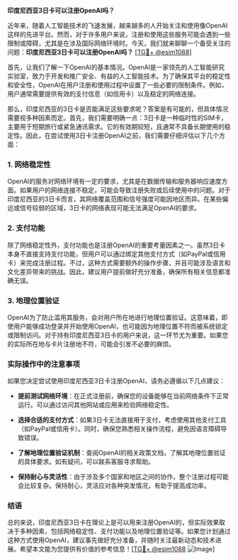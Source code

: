 **印度尼西亚3日卡可以注册OpenAI吗？**

近年来，随着人工智能技术的飞速发展，越来越多的人开始关注和使用像OpenAI这样的先进平台。然而，对于许多用户来说，注册和使用这些服务可能会遇到一些限制或障碍，尤其是在涉及国际网络环境时。今天，我们就来聊聊一个备受关注的问题：**印度尼西亚3日卡可以注册OpenAI吗？** [[TG💪+ @esim1088](https://t.me/s/esim1088)]

首先，让我们了解一下OpenAI的基本情况。OpenAI是一家领先的人工智能研究实验室，致力于开发和推广安全、有益的人工智能技术。为了确保其平台的稳定性和安全性，OpenAI在用户注册和使用过程中设置了一些必要的限制条件。例如，用户通常需要提供有效的支付信息（如信用卡）以及稳定的网络连接。

那么，印度尼西亚的3日卡是否能满足这些要求呢？答案是有可能的，但具体情况需要视多种因素而定。首先，我们需要明确一点：3日卡是一种临时性的SIM卡，主要用于短期旅行或紧急通讯需求。它的有效期较短，且通常不具备长期使用的稳定性。因此，在尝试使用3日卡注册OpenAI之前，我们需要仔细评估以下几个方面：

### 1. 网络稳定性

OpenAI的服务对网络环境有一定的要求，尤其是在数据传输和服务器响应速度方面。如果用户的网络连接不稳定，可能会导致注册失败或后续使用中的问题。对于印度尼西亚的3日卡而言，其网络覆盖范围和信号强度可能因地区而异。在某些偏远或信号较弱的区域，3日卡的网络表现可能无法满足OpenAI的要求。

### 2. 支付功能

除了网络稳定性外，支付功能也是注册OpenAI的重要考量因素之一。虽然3日卡本身不直接支持支付功能，但用户可以通过绑定其他支付方式（如PayPal或信用卡）来完成注册过程。不过，这种方式需要额外的操作步骤，并且可能涉及语言和文化差异带来的挑战。因此，建议用户提前做好充分准备，确保所有相关信息都准确无误。

### 3. 地理位置验证

OpenAI为了防止滥用其服务，会对用户所在地进行地理位置验证。这意味着，即使用户能够成功登录并开始使用OpenAI，也可能因为地理位置不符而被系统锁定或限制访问。对于持有印度尼西亚3日卡的用户来说，这一环节尤为重要。如果您的实际所在地与卡片注册地不符，可能会引发不必要的麻烦。

### 实际操作中的注意事项

如果您决定尝试使用印度尼西亚3日卡注册OpenAI，请务必遵循以下几点建议：

- **提前测试网络环境**：在正式注册前，确保您的设备能够在当前网络条件下正常运行。可以通过访问其他网站或应用来检验网络稳定性。
  
- **选择合适的支付方式**：如果3日卡无法直接用于支付，考虑使用其他支付工具（如PayPal或信用卡）。同时，确保您熟悉相关操作流程，避免因语言障碍导致错误。

- **了解地理位置验证机制**：查阅OpenAI的相关政策文档，了解其地理位置验证的具体要求。如有疑问，可以联系客服寻求帮助。

- **保持耐心与灵活性**：由于涉及多个国家和地区之间的协作，整个注册过程可能会比较复杂。保持耐心，灵活应对各种突发情况，有助于提高成功率。

### 结语

总的来说，印度尼西亚3日卡在理论上是可以用来注册OpenAI的，但实际效果取决于多种因素，包括网络稳定性、支付功能以及地理位置验证等。如果您计划通过这种方式使用OpenAI，建议事先做好充分准备，并随时关注最新动态和技术进展。希望本文能为您提供有价值的参考信息！[[TG💪+ @esim1088](https://t.me/s/esim1088) ![Image](https://i.postimg.cc/4NQfJmqS/Snipaste-2025-05-13-00-14-12.png)]
